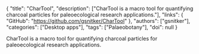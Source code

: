 {
  "title": "CharTool",
  "description": ["CharTool is a macro tool for quantifying charcoal particles for paleoecological research applications."],
  "links": {
    "GitHub": "https://github.com/gsnitker/CharTool"
  },
  "authors": ["gsnitker"],
  "categories": ["Desktop apps"],
  "tags": ["Palaeobotany"],
  "doi": null
}

<!-- Generated by csv2md.R – do not edit by hand -->

CharTool is a macro tool for quantifying charcoal particles for paleoecological research applications.